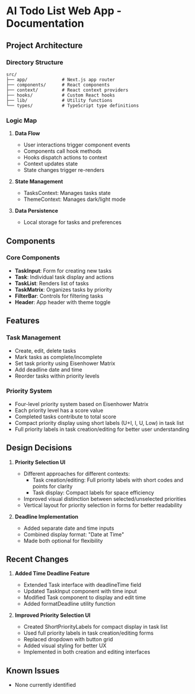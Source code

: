 # AI Todo List Web App - Documentation

## Project Architecture

### Directory Structure

```
src/
├── app/             # Next.js app router
├── components/      # React components
├── context/         # React context providers
├── hooks/           # Custom React hooks
├── lib/             # Utility functions
└── types/           # TypeScript type definitions
```

### Logic Map

1. **Data Flow**
   - User interactions trigger component events
   - Components call hook methods
   - Hooks dispatch actions to context
   - Context updates state
   - State changes trigger re-renders

2. **State Management**
   - TasksContext: Manages tasks state
   - ThemeContext: Manages dark/light mode

3. **Data Persistence**
   - Local storage for tasks and preferences

## Components

### Core Components

- **TaskInput**: Form for creating new tasks
- **Task**: Individual task display and actions
- **TaskList**: Renders list of tasks
- **TaskMatrix**: Organizes tasks by priority
- **FilterBar**: Controls for filtering tasks
- **Header**: App header with theme toggle

## Features

### Task Management

- Create, edit, delete tasks
- Mark tasks as complete/incomplete
- Set task priority using Eisenhower Matrix
- Add deadline date and time
- Reorder tasks within priority levels

### Priority System

- Four-level priority system based on Eisenhower Matrix
- Each priority level has a score value
- Completed tasks contribute to total score
- Compact priority display using short labels (U+I, I, U, Low) in task list
- Full priority labels in task creation/editing for better user understanding

## Design Decisions

1. **Priority Selection UI**
   - Different approaches for different contexts:
     - Task creation/editing: Full priority labels with short codes and points for clarity
     - Task display: Compact labels for space efficiency
   - Improved visual distinction between selected/unselected priorities
   - Vertical layout for priority selection in forms for better readability

2. **Deadline Implementation**
   - Added separate date and time inputs
   - Combined display format: "Date at Time"
   - Made both optional for flexibility

## Recent Changes

1. **Added Time Deadline Feature**
   - Extended Task interface with deadlineTime field
   - Updated TaskInput component with time input
   - Modified Task component to display and edit time
   - Added formatDeadline utility function

2. **Improved Priority Selection UI**
   - Created ShortPriorityLabels for compact display in task list
   - Used full priority labels in task creation/editing forms
   - Replaced dropdown with button grid
   - Added visual styling for better UX
   - Implemented in both creation and editing interfaces

## Known Issues

- None currently identified 